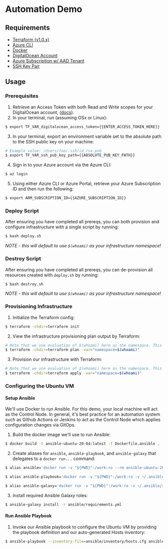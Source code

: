 # Automation Demo

## Requirements
- [Terraform (v1.0.x)](https://releases.hashicorp.com/terraform/1.0.2/)
- [Azure CLI](https://docs.microsoft.com/en-us/cli/azure/install-azure-cli)
- [Docker](https://docs.docker.com/install/)
- [DigitalOcean Account](https://cloud.digitalocean.com/)
- [Azure Subscription w/ AAD Tenant](https://azure.microsoft.com/en-us/free)
- [SSH Key Pair](https://git-scm.com/book/en/v2/Git-on-the-Server-Generating-Your-SSH-Public-Key)


## Usage

### Prerequisites

1. Retrieve an Access Token with both Read and Write scopes for your DigitalOcean account, ([docs](https://docs.digitalocean.com/reference/api/create-personal-access-token/)).
2. In your terminal, run (assuming OSx or Linux):
```bash
$ export TF_VAR_digitalocean_access_token={{ENTER_ACCESS_TOKEN_HERE}}
```
3. In your terminal, export an environment variable set to the absolute path to the SSH public key on your machine:
```bash
# Example value: /Users/foo/.ssh/id_rsa.pub
$ export TF_VAR_ssh_pub_key_path={{ABSOLUTE_PUB_KEY_PATH}}
```
4. Sign in to your Azure account via the Azure CLI:
```bash
$ az login
```
5. Using either Azure CLI or Azure Portal, retrieve your Azure Subscription ID and then run the following:
```bash
$ export ARM_SUBSCRIPTION_ID={{AZURE_SUBSCRIPTION_ID}}
```

### Deploy Script
After ensuring you have completed all prereqs, you can both provision and configure infrastructure with a single script by running:
```bash
$ bash deploy.sh
```
_NOTE - this will default to use `$(whoami)` as your infrastructure namespace!_

### Destroy Script
After ensuring you have completed all prereqs, you can de-provision all resources created with `deploy.sh` by running:
```bash
$ bash destroy.sh
```
_NOTE - this will default to use `$(whoami)` as your infrastructure namespace!_

### Provisioning Infrastructure

1. Initialize the Terraform config:
```bash
$ terraform -chdir=terraform init
```
2. View the infrastructure provisioning plan output by Terraform:
```bash
# Note that we use evaluation of $(whoami) here as the namespace. This can be any arbitrary string value, i.e. "foo".
$ terraform -chdir=terraform plan -var="namespace=$(whoami)"
```
3. Provision our infrastructure with Terraform:
```bash
# Note that we use evaluation of $(whoami) here as the namespace. This can be any arbitrary string value, i.e. "foo".
$ terraform -chdir=terraform apply -var="namespace=$(whoami)"
```

### Configuring the Ubuntu VM

#### Setup Ansible
We'll use Docker to run Ansible. For this demo, your local machine will act as the Control Node. In general, it's best practice for an automation system such as Github Actions or Jenkins to act as the Control Node which applies configuration changes via GitOps.

1. Build the docker image we'll use to run Ansible:
```bash
$ docker build -t ansible-ubuntu-20-04:latest -f Dockerfile.ansible .
```
2. Create aliases for `ansible`, `ansible-playbook`, and `ansible-galaxy` that delegates to a `docker run...` command:
```bash
$ alias ansible='docker run -v "${PWD}":/work:ro --rm ansible-ubuntu-20-04:latest ansible'

$ alias ansible-playbook='docker run -v "${PWD}":/work:ro -v ~/.ansible/roles:/root/.ansible/roles -v ~/.ssh:/root/.ssh:ro --rm ansible-ubuntu-20-04:latest ansible-playbook'

$ alias ansible-galaxy='docker run -v "${PWD}":/work:ro -v ~/.ansible/roles:/root/.ansible/roles -v ~/.ssh:/root/.ssh:ro --rm ansible-ubuntu-20-04:latest ansible-galaxy'
```
3. Install required Ansible Galaxy roles:
```bash
$ ansible-galaxy install -r ansible/requirements.yml
```

#### Run Ansible Playbook
1. Invoke our Ansible playbook to configure the Ubuntu VM by providing the playbook definition and our auto-generated Hosts inventory:
```bash
$ ansible-playbook --inventory-file=ansible/inventory/hosts.cfg ansible/playbooks/playbook.yml
```
